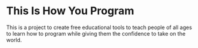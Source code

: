 This Is How You Program
=======================

This is a project to create free educational tools to teach people of all ages to learn how to program while giving them the confidence to take on the world. 

